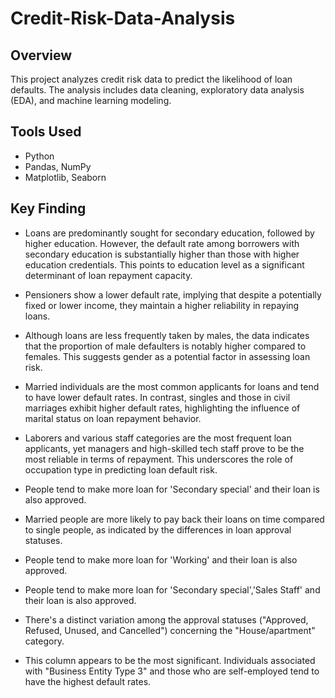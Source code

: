 # Credit-Risk-Data-Analysis

## Overview
This project analyzes credit risk data to predict the likelihood of loan defaults. The analysis includes data cleaning, exploratory data analysis (EDA), and machine learning modeling.

## Tools Used
- Python
- Pandas, NumPy
- Matplotlib, Seaborn
  
## Key Finding
- Loans are predominantly sought for secondary education, followed by higher education. However, the default rate among borrowers with secondary education is substantially higher than those with higher education credentials. This points to education level as a significant determinant of loan repayment capacity.
- Pensioners show a lower default rate, implying that despite a potentially fixed or lower income, they maintain a higher reliability in repaying loans.
- Although loans are less frequently taken by males, the data indicates that the proportion of male defaulters is notably higher compared to females. This suggests gender as a potential factor in assessing loan risk.
- Married individuals are the most common applicants for loans and tend to have lower default rates. In contrast, singles and those in civil marriages exhibit higher default rates, highlighting the influence of marital status on loan repayment behavior.
- Laborers and various staff categories are the most frequent loan applicants, yet managers and high-skilled tech staff prove to be the most reliable in terms of repayment. This underscores the role of occupation type in predicting loan default risk.

- People tend to make more loan for 'Secondary special' and their loan is also approved.
- Married people are more likely to pay back their loans on time compared to single people, as indicated by the differences in loan approval statuses.
- People tend to make more loan for 'Working' and their loan is also approved.
- People tend to make more loan for 'Secondary special','Sales Staff' and their loan is also approved.
- There's a distinct variation among the approval statuses ("Approved, Refused, Unused, and Cancelled") concerning the "House/apartment" category.
- This column appears to be the most significant. Individuals associated with "Business Entity Type 3" and those who are self-employed tend to have the highest default rates.

